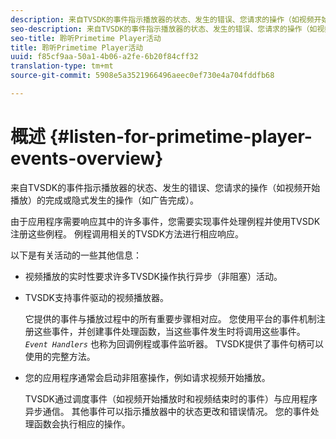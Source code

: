 ```yaml
---
description: 来自TVSDK的事件指示播放器的状态、发生的错误、您请求的操作（如视频开始播放）的完成或隐式发生的操作（如广告完成）。
seo-description: 来自TVSDK的事件指示播放器的状态、发生的错误、您请求的操作（如视频开始播放）的完成或隐式发生的操作（如广告完成）。
seo-title: 聆听Primetime Player活动
title: 聆听Primetime Player活动
uuid: f85cf9aa-50a1-4b06-a2fe-6b20f84cff32
translation-type: tm+mt
source-git-commit: 5908e5a3521966496aeec0ef730e4a704fddfb68

---
```



# 概述 {#listen-for-primetime-player-events-overview}

来自TVSDK的事件指示播放器的状态、发生的错误、您请求的操作（如视频开始播放）的完成或隐式发生的操作（如广告完成）。

由于应用程序需要响应其中的许多事件，您需要实现事件处理例程并使用TVSDK注册这些例程。 例程调用相关的TVSDK方法进行相应响应。

以下是有关活动的一些其他信息：

* 视频播放的实时性要求许多TVSDK操作执行异步（非阻塞）活动。
* TVSDK支持事件驱动的视频播放器。

   它提供的事件与播放过程中的所有重要步骤相对应。 您使用平台的事件机制注册这些事件，并创建事件处理函数，当这些事件发生时将调用这些事件。 *`Event Handlers`* 也称为回调例程或事件监听器。 TVSDK提供了事件句柄可以使用的完整方法。
* 您的应用程序通常会启动非阻塞操作，例如请求视频开始播放。

   TVSDK通过调度事件（如视频开始播放时和视频结束时的事件）与应用程序异步通信。 其他事件可以指示播放器中的状态更改和错误情况。 您的事件处理函数会执行相应的操作。

